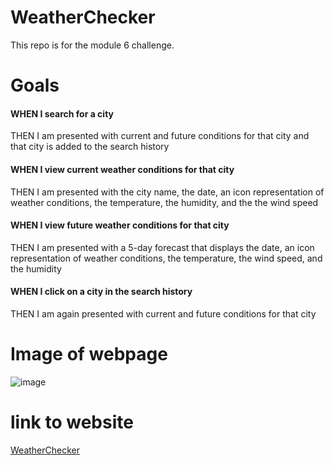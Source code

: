 # WeatherChecker
This repo is for the module 6 challenge.
# Goals
#### WHEN I search for a city
THEN I am presented with current and future conditions for that city and that city is added to the search history
#### WHEN I view current weather conditions for that city
THEN I am presented with the city name, the date, an icon representation of weather conditions, the temperature, the humidity, and the the wind speed
#### WHEN I view future weather conditions for that city
THEN I am presented with a 5-day forecast that displays the date, an icon representation of weather conditions, the temperature, the wind speed, and the humidity
#### WHEN I click on a city in the search history
THEN I am again presented with current and future conditions for that city
# Image of webpage
![image](https://github.com/Austinma1010/WeatherChecker/assets/149961201/e4fe43b7-5a8f-477f-b412-9b87f8e99be7)
# link to website
[WeatherChecker](https://austinma1010.github.io/WeatherChecker/)
